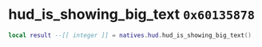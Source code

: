 # hud_is_showing_big_text `0x60135878`

```lua
local result --[[ integer ]] = natives.hud.hud_is_showing_big_text()
```
